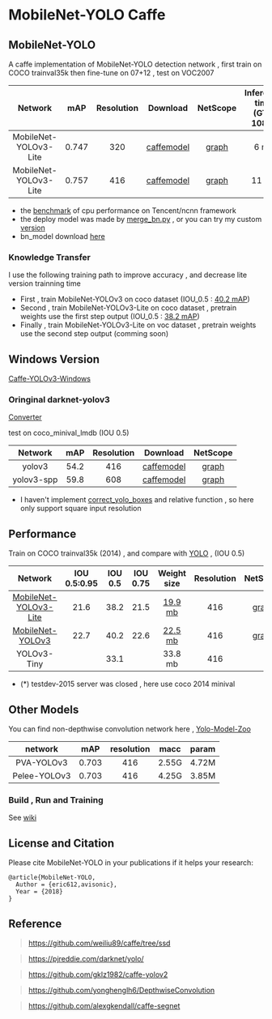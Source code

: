 # MobileNet-YOLO Caffe

## MobileNet-YOLO 

A caffe implementation of MobileNet-YOLO detection network , first train on COCO trainval35k then fine-tune on 07+12 , test on VOC2007

Network|mAP|Resolution|Download|NetScope|Inference time (GTX 1080)|Inference time (i5-4440)
:---:|:---:|:---:|:---:|:---:|:---:|:---:
MobileNet-YOLOv3-Lite|0.747|320|[caffemodel](models/yolov3)|[graph](http://ethereon.github.io/netscope/#/gist/816d4d061c77d42246c5c9d49c4cbcf4)|6 ms|150 ms
MobileNet-YOLOv3-Lite|0.757|416|[caffemodel](models/yolov3)|[graph](http://ethereon.github.io/netscope/#/gist/816d4d061c77d42246c5c9d49c4cbcf4)|11 ms|280 ms

* the [benchmark](/benchmark) of cpu performance on Tencent/ncnn  framework
* the deploy model was made by [merge_bn.py](https://github.com/chuanqi305/MobileNet-SSD/blob/master/merge_bn.py) , or you can try my custom [version](examples/merge_bn/)
* bn_model download [here](https://drive.google.com/file/d/1jB-JvuoMlLHvAhefGCwLGh_oBldcsfW3/view?usp=sharing) 

### Knowledge Transfer

I use the following training path to improve accuracy , and decrease lite version trainning time

* First , train MobileNet-YOLOv3 on coco dataset (IOU_0.5 : [40.2 mAP](https://drive.google.com/file/d/1tVdLzBA5T_HjDQkJv2ldr99X-T_s5UMn/view?usp=sharing))
* Second , train MobileNet-YOLOv3-Lite on coco dataset , pretrain weights use the first step output (IOU_0.5 : [38.2 mAP](https://drive.google.com/file/d/131sPcoe1Vrou790MVCAhs8vHCtsCugjp/view?usp=sharing))
* Finally , train MobileNet-YOLOv3-Lite on voc dataset , pretrain weights use the second step output (comming soon)

## Windows Version

[Caffe-YOLOv3-Windows](https://github.com/eric612/Caffe-YOLOv2-Windows)

### Oringinal darknet-yolov3

[Converter](models/darknet_yolov3) 

test on coco_minival_lmdb (IOU 0.5)

Network|mAP|Resolution|Download|NetScope|
:---:|:---:|:---:|:---:|:---:
yolov3|54.2|416|[caffemodel](https://drive.google.com/file/d/1nYgjOg8o48qQ3Cw47CamERgJVgLlo-Cu/view?usp=sharing)|[graph](http://ethereon.github.io/netscope/#/gist/59c75a50e5b91d6dd80a879df3cfaf55)
yolov3-spp|59.8|608|[caffemodel](https://drive.google.com/file/d/1eEFXWPFnCt6fWtmS6zTsPkAQgW0VFkt7/view?usp=sharing)|[graph](http://ethereon.github.io/netscope/#/gist/71edbfacf4d39c56f2d82cbcb739ae38)

* I haven't implement [correct_yolo_boxes](https://github.com/pjreddie/darknet/blob/master/src/yolo_layer.c) and relative function , so here only support square input resolution

## Performance

Train on  COCO trainval35k (2014) , and  compare with [YOLO](https://pjreddie.com/darknet/yolo/) , (IOU 0.5)

Network|IOU 0.5:0.95|IOU 0.5|IOU 0.75|Weight size|Resolution|NetScope
:---:|:---:|:---:|:---:|:---:|:---:|:---:
[MobileNet-YOLOv3-Lite](models/yolov3_coco/)|21.6|38.2|21.5|[19.9 mb](https://drive.google.com/file/d/131sPcoe1Vrou790MVCAhs8vHCtsCugjp/view?usp=sharing)|416|[graph](http://ethereon.github.io/netscope/#/gist/110f5f5a2edad80c0c9074c7a532347b)|
[MobileNet-YOLOv3](models/yolov3_coco/)|22.7|40.2|22.6|[22.5 mb](https://drive.google.com/file/d/1tVdLzBA5T_HjDQkJv2ldr99X-T_s5UMn/view?usp=sharing)|416|[graph](http://ethereon.github.io/netscope/#/gist/ef69b621d69703be0327836ec9708634)
YOLOv3-Tiny||33.1||33.8 mb|416

* (*) testdev-2015 server was closed , here use coco 2014 minival

## Other Models

You can find non-depthwise convolution network here , [Yolo-Model-Zoo](https://github.com/eric612/Yolo-Model-Zoo.git)

network|mAP|resolution|macc|param|
:---:|:---:|:---:|:---:|:---:|
PVA-YOLOv3|0.703|416|2.55G|4.72M|
Pelee-YOLOv3|0.703|416|4.25G|3.85M|

### Build , Run and Training

See [wiki](https://github.com/eric612/MobileNet-YOLO/wiki)


## License and Citation


Please cite MobileNet-YOLO in your publications if it helps your research:

    @article{MobileNet-YOLO,
      Author = {eric612,avisonic},
      Year = {2018}
    }
    
## Reference

> https://github.com/weiliu89/caffe/tree/ssd

> https://pjreddie.com/darknet/yolo/

> https://github.com/gklz1982/caffe-yolov2

> https://github.com/yonghenglh6/DepthwiseConvolution

> https://github.com/alexgkendall/caffe-segnet
